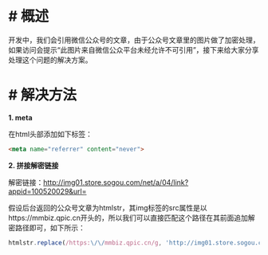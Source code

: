 # # 概述

开发中，我们会引用微信公众号的文章，由于公众号文章里的图片做了加密处理，如果访问会提示“此图片来自微信公众平台未经允许不可引用”，接下来给大家分享处理这个问题的解决方案。

# # 解决方法

**1. meta**

在html头部添加如下标签：

```html
<meta name="referrer" content="never">
```

**2. 拼接解密链接**

解密链接：http://img01.store.sogou.com/net/a/04/link?appid=100520029&url=

假设后台返回的公众号文章为htmlstr，其img标签的src属性是以https://mmbiz.qpic.cn开头的，所以我们可以直接匹配这个路径在其前面追加解密路径即可，如下所示：

```js
htmlstr.replace(/https:\/\/mmbiz.qpic.cn/g, 'http://img01.store.sogou.com/net/a/04/link?appid=100520029&url=https://mmbiz.qpic.cn')
```

